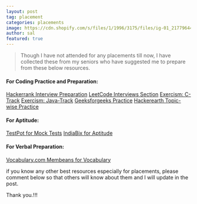 ```yaml
---
layout: post
tag: placement
categories: placements
image: https://cdn.shopify.com/s/files/1/1996/3175/files/ig-01_21779644-cf0a-43bc-8273-81e55257ccb6_345x345_crop_top@2x.png?v=1495384839
author: sal
featured: true
---
```


> Though I have not attended for any placements till now, I have collected these from my seniors who have suggested me to prepare from these below resources.

#### For Coding Practice and Preparation:

[Hackerrank Interview Preparation](https://www.hackerrank.com/interview/interview-preparation-kit)
[LeetCode Interviews Section](https://leetcode.com/explore/interview/)
[Exercism: C-Track](https://exercism.io/my/tracks/c)
[Exercism: Java-Track](https://exercism.io/my/tracks/java)
[Geeksforgeeks Practice](https://practice.geeksforgeeks.org/)
[Hackerearth Topic-wise Practice](https://www.hackerearth.com/practice/)

#### For Aptitude:

[TestPot for Mock Tests](https://testpot.com/)
[IndiaBix for Aptitude](https://www.indiabix.com/)

#### For Verbal Preparation: 

[Vocabulary.com ](https://www.vocabulary.com/)
[Membeans for Vocabulary](https://membean.com)

if you know any other best resources especially for placements, please comment below so that others will know about them and I will update in the post.

Thank you.!!!


